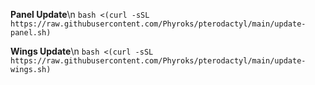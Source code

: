 **Panel Update**\n
```bash <(curl -sSL https://raw.githubusercontent.com/Phyroks/pterodactyl/main/update-panel.sh)```

**Wings Update**\n
```bash <(curl -sSL https://raw.githubusercontent.com/Phyroks/pterodactyl/main/update-wings.sh)```

